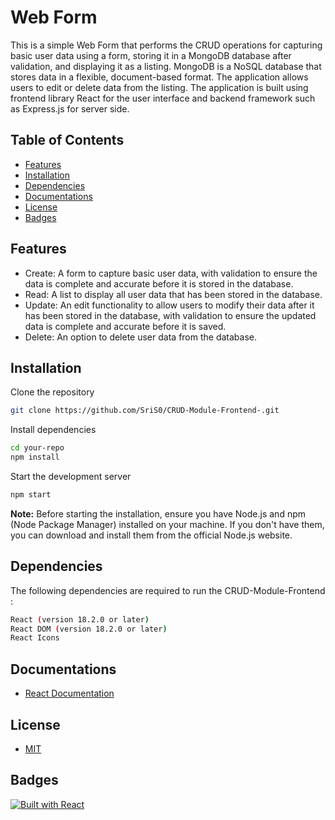 
# Web Form

This is a simple Web Form that performs the CRUD operations for capturing basic user data using a form, storing it in a MongoDB database after validation, and displaying it as a listing. MongoDB is a NoSQL database that stores data in a flexible, document-based format. The application allows users to edit or delete data from the listing. The application is built using frontend library React for the user interface and backend framework such as Express.js for server side. 



##  Table of Contents


- [Features](#features)
- [Installation](#installation)
- [Dependencies](#dependencies)
- [Documentations](#documentations)
- [License](#license)
- [Badges](#badges)




## Features

- Create: A form to capture basic user data, with validation to ensure the data is complete and accurate before it is stored in the database.
- Read: A list to display all user data that has been stored in the database.
- Update: An edit functionality to allow users to modify their data after it has been stored in the database, with validation to ensure the updated data is complete and accurate before it is saved.
- Delete: An option to delete user data from the database.
## Installation 

Clone the repository
```bash
git clone https://github.com/SriS0/CRUD-Module-Frontend-.git
```
Install dependencies
```bash
cd your-repo
npm install
```
Start the development server
```bash
npm start
```
**Note:** Before starting the installation, ensure you have Node.js and npm (Node Package Manager) installed on your machine. If you don't have them, you can download and install them from the official Node.js website.
## Dependencies

The following dependencies are required to run the 
CRUD-Module-Frontend :
```bash
React (version 18.2.0 or later)
React DOM (version 18.2.0 or later)
React Icons 
```

## Documentations

- [React Documentation](https://legacy.reactjs.org/)

## License

- [MIT](https://choosealicense.com/licenses/mit/)
## Badges

[![Built with React](https://img.shields.io/badge/built%20with-React-61DAFB.svg)](https://reactjs.org)
